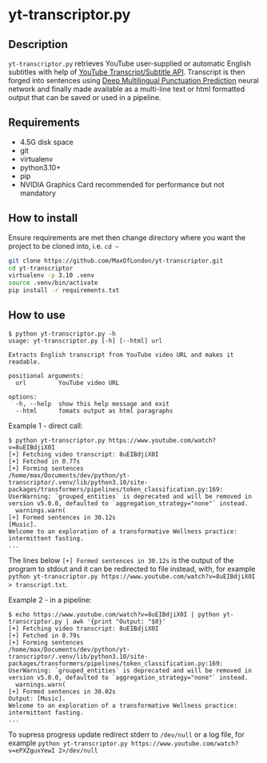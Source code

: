# yt-transcriptor.py

## Description
`yt-transcriptor.py` retrieves YouTube user-supplied or automatic English subtitles with help of [YouTube Transcript/Subtitle API](https://github.com/jdepoix/youtube-transcript-api).
Transcript is then forged into sentences using [Deep Multilingual Punctuation Prediction](https://github.com/oliverguhr/deepmultilingualpunctuation) neural network and finally made available as a multi-line text or html formatted output that can be saved or used in a pipeline.

## Requirements
- 4.5G disk space
- git
- virtualenv
- python3.10+
- pip
- NVIDIA Graphics Card recommended for performance but not mandatory

## How to install
Ensure requirements are met then change directory where you want the project to be cloned into, i.e. `cd ~`

```sh
git clone https://github.com/MaxOfLondon/yt-transcriptor.git
cd yt-transcriptor
virtualenv -p 3.10 .venv
source .venv/bin/activate
pip install -r requirements.txt
```

## How to use
```
$ python yt-transcriptor.py -h
usage: yt-transcriptor.py [-h] [--html] url

Extracts English transcript from YouTube video URL and makes it readable.

positional arguments:
  url         YouTube video URL

options:
  -h, --help  show this help message and exit
  --html      fomats output as html paragraphs
```

Example 1 - direct call:
```
$ python yt-transcriptor.py https://www.youtube.com/watch?v=8uEIBdjiX0I
[+] Fetching video transcript: 8uEIBdjiX0I
[+] Fetched in 0.77s
[+] Forming sentences
/home/max/Documents/dev/python/yt-transcriptor/.venv/lib/python3.10/site-packages/transformers/pipelines/token_classification.py:169: UserWarning: `grouped_entities` is deprecated and will be removed in version v5.0.0, defaulted to `aggregation_strategy="none"` instead.
  warnings.warn(
[+] Formed sentences in 30.12s
[Music].
Welcome to an exploration of a transformative Wellness practice: intermittent fasting.
...
```
The lines below `[+] Formed sentences in 30.12s` is the output of the program to stdout and it can be redirected to file instead, with, for example `python yt-transcriptor.py https://www.youtube.com/watch?v=8uEIBdjiX0I > transcript.txt`.

Example 2 - in a pipeline:
```
$ echo https://www.youtube.com/watch?v=8uEIBdjiX0I | python yt-transcriptor.py | awk '{print "Output: "$0}'
[+] Fetching video transcript: 8uEIBdjiX0I
[+] Fetched in 0.79s
[+] Forming sentences
/home/max/Documents/dev/python/yt-transcriptor/.venv/lib/python3.10/site-packages/transformers/pipelines/token_classification.py:169: UserWarning: `grouped_entities` is deprecated and will be removed in version v5.0.0, defaulted to `aggregation_strategy="none"` instead.
  warnings.warn(
[+] Formed sentences in 30.02s
Output: [Music].
Welcome to an exploration of a transformative Wellness practice: intermittent fasting.
...
```

To supress progress update redirect stderr to `/dev/null` or a log file, for example `python yt-transcriptor.py https://www.youtube.com/watch?v=ePXZguxYewI 2>/dev/null`
